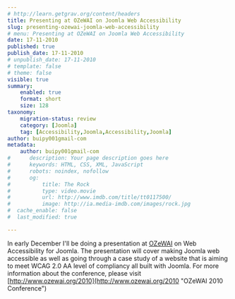 ```yaml
---
# http://learn.getgrav.org/content/headers
title: Presenting at OZeWAI on Joomla Web Accessibility
slug: presenting-ozewai-joomla-web-accessibility
# menu: Presenting at OZeWAI on Joomla Web Accessibility
date: 17-11-2010
published: true
publish_date: 17-11-2010
# unpublish_date: 17-11-2010
# template: false
# theme: false
visible: true
summary:
    enabled: true
    format: short
    size: 128
taxonomy:
    migration-status: review
    category: [Joomla]
    tag: [Accessibility,Joomla,Accessibility,Joomla]
author: buipy001gmail-com
metadata:
    author: buipy001gmail-com
#      description: Your page description goes here
#      keywords: HTML, CSS, XML, JavaScript
#      robots: noindex, nofollow
#      og:
#          title: The Rock
#          type: video.movie
#          url: http://www.imdb.com/title/tt0117500/
#          image: http://ia.media-imdb.com/images/rock.jpg
#  cache_enable: false
#  last_modified: true

---
```


In early December I'll be doing a presentation at [OZeWAI](http://www.ozewai.org/2010 "OZeWAI 2010 Conference") on Web Accessibility for Joomla. The presentation will cover making Joomla web accessible as well as going through a case study of a website that is aiming to meet WCAG 2.0 AA level of compliancy all built with Joomla. For more information about the conference, please visit [http://www.ozewai.org/2010](http://www.ozewai.org/2010 "OZeWAI 2010 Conference")